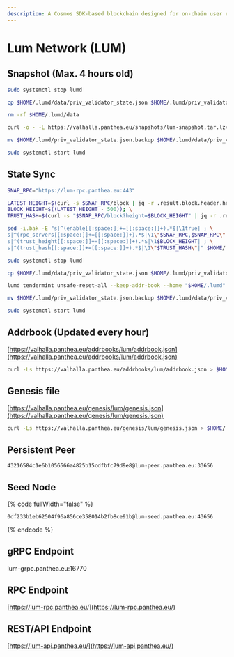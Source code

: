 ```yaml
---
description: A Cosmos SDK-based blockchain designed for on-chain user reviews and rewards.
---
```


# Lum Network (LUM)

## Snapshot (Max. 4 hours old) <a href="#snapshot" id="snapshot"></a>

```bash
sudo systemctl stop lumd

cp $HOME/.lumd/data/priv_validator_state.json $HOME/.lumd/priv_validator_state.json.backup

rm -rf $HOME/.lumd/data

curl -o - -L https://valhalla.panthea.eu/snapshots/lum-snapshot.tar.lz4 | lz4 -c -d - | tar -x -C $HOME/.lumd

mv $HOME/.lumd/priv_validator_state.json.backup $HOME/.lumd/data/priv_validator_state.json

sudo systemctl start lumd
```

## State Sync

```bash
SNAP_RPC="https://lum-rpc.panthea.eu:443"

LATEST_HEIGHT=$(curl -s $SNAP_RPC/block | jq -r .result.block.header.height); \
BLOCK_HEIGHT=$((LATEST_HEIGHT - 500)); \
TRUST_HASH=$(curl -s "$SNAP_RPC/block?height=$BLOCK_HEIGHT" | jq -r .result.block_id.hash)

sed -i.bak -E "s|^(enable[[:space:]]+=[[:space:]]+).*$|\1true| ; \
s|^(rpc_servers[[:space:]]+=[[:space:]]+).*$|\1\"$SNAP_RPC,$SNAP_RPC\"| ; \
s|^(trust_height[[:space:]]+=[[:space:]]+).*$|\1$BLOCK_HEIGHT| ; \
s|^(trust_hash[[:space:]]+=[[:space:]]+).*$|\1\"$TRUST_HASH\"|" $HOME/.lumd/config/config.toml

sudo systemctl stop lumd

cp $HOME/.lumd/data/priv_validator_state.json $HOME/.lumd/priv_validator_state.json.backup

lumd tendermint unsafe-reset-all --keep-addr-book --home "$HOME/.lumd"

mv $HOME/.lumd/priv_validator_state.json.backup $HOME/.lumd/data/priv_validator_state.json

sudo systemctl start lumd
```

## Addrbook (Updated every hour) <a href="#addrbook" id="addrbook"></a>

[https://valhalla.panthea.eu/addrbooks/lum/addrbook.json](https://valhalla.panthea.eu/addrbooks/lum/addrbook.json)

```bash
curl -Ls https://valhalla.panthea.eu/addrbooks/lum/addrbook.json > $HOME/.lumd/config/addrbook.json
```

## Genesis file

[https://valhalla.panthea.eu/genesis/lum/genesis.json](https://valhalla.panthea.eu/genesis/lum/genesis.json)

```bash
curl -Ls https://valhalla.panthea.eu/genesis/lum/genesis.json > $HOME/.lumd/config/genesis.json
```

## Persistent Peer

```url
43216584c1e6b1056566a4825b15cdfbfc79d9e8@lum-peer.panthea.eu:33656
```

## Seed Node

{% code fullWidth="false" %}
```url
0df233b1eb62504f96a856ce358014b2fb8ce91b@lum-seed.panthea.eu:43656
```
{% endcode %}

## gRPC Endpoint

lum-grpc.panthea.eu:16770

## RPC Endpoint

[https://lum-rpc.panthea.eu/](https://lum-rpc.panthea.eu/)

## REST/API Endpoint

[https://lum-api.panthea.eu/](https://lum-api.panthea.eu/)
